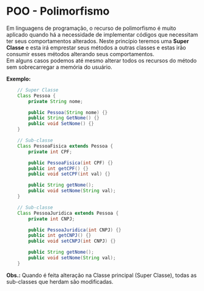 # POO - Polimorfismo
Em linguagens de programação, o recurso de polimorfismo é muito aplicado quando há a necessidade de implementar códigos que necessitam ter seus comportamentos alterados. Neste princípio teremos uma **Super Classe** e esta irá emprestar seus métodos a outras classes e estas irão consumir esses métodos alterando seus comportamentos. <br>
Em alguns casos podemos até mesmo alterar todos os recursos do método sem sobrecarregar a memória do usuário.

**Exemplo:**
~~~Java
    // Super Classe
    Class Pessoa {
        private String nome;

        public Pessoa(String nome) {}
        public String GetNome() {}
        public void SetNome() {}
    }

    // Sub-classe
    Class PessoaFisica extends Pessoa {
        private int CPF;

        public PessoaFisica(int CPF) {}
        public int getCPF() {}
        public void setCPF(int val) {}

        public String getNome();
        public void setNome(String val);
    }

    // Sub-classe
    Class PessoaJuridica extends Pessoa {
        private int CNPJ;

        public PessoaJuridica(int CNPJ) {}
        public int getCNPJ() {}
        public void setCNPJ(int CNPJ) {}

        public String getNome();
        public void setNome(String val);
    }
~~~

**Obs.:** Quando é feita alteração na Classe principal (Super Classe), todas as sub-classes que herdam são modificadas.